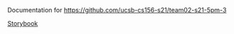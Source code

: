 ---
---

Documentation for <https://github.com/ucsb-cs156-s21/team02-s21-5pm-3>

[Storybook](storybook)
